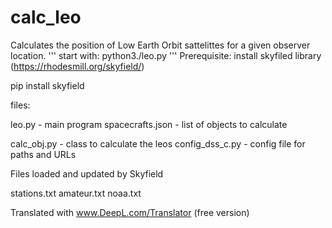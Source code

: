 # calc_leo

Calculates the position of Low Earth Orbit sattelittes for a given observer location.
'''
start with:
python3./leo.py
'''
Prerequisite:
install skyfiled library (https://rhodesmill.org/skyfield/)

pip install skyfield

files:

leo.py - main program
spacecrafts.json - list of objects to calculate

calc_obj.py - class to calculate the leos
config_dss_c.py - config file for paths and URLs

Files loaded and updated by Skyfield

stations.txt
amateur.txt
noaa.txt

Translated with www.DeepL.com/Translator (free version)
